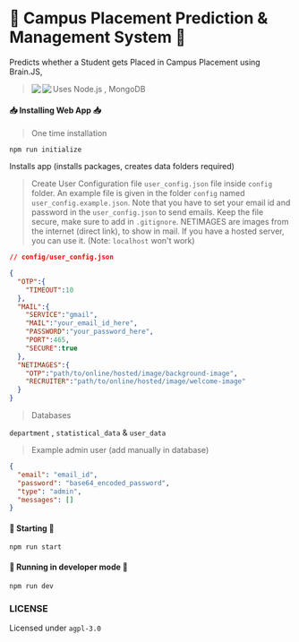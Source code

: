 # 🏫 Campus Placement Prediction &amp; Management System 🏫
Predicts whether a Student gets Placed in Campus Placement using Brain.JS,

> Uses Node.js <img align="left" src="https://img.shields.io/badge/Node.JS-12.16.3-brightgreen">, MongoDB <img align="left" src="https://img.shields.io/badge/MongoDB-4.4.1-brightgreen">

#### 📥 Installing Web App 📥

> One time installation

`npm run initialize`

Installs app (installs packages, creates data folders required)

> Create User Configuration file `user_config.json` file inside `config` folder. An example file is given in the folder `config` named `user_config.example.json`. Note that you have to set your email id and password in the `user_config.json` to send emails. Keep the file secure, make sure to add in `.gitignore`. NETIMAGES are images from the internet (direct link), to show in mail. If you have a hosted server, you can use it. (Note: `localhost` won't work)

```json
// config/user_config.json

{
  "OTP":{
    "TIMEOUT":10
  },
  "MAIL":{
    "SERVICE":"gmail",
    "MAIL":"your_email_id_here",
    "PASSWORD":"your_password_here",
    "PORT":465,
    "SECURE":true
  },
  "NETIMAGES":{
    "OTP":"path/to/online/hosted/image/background-image",
    "RECRUITER":"path/to/online/hosted/image/welcome-image"
  }
}
```

> Databases

`department` ,  `statistical_data` &amp; `user_data`


> Example admin user (add manually in database)

```json
{
  "email": "email_id",
  "password": "base64_encoded_password",
  "type": "admin",
  "messages": []
}
```

#### 🏃 Starting 🏃

`npm run start`

#### 🚀 Running in developer mode 🚀

`npm run dev`

### LICENSE

Licensed under `agpl-3.0`
